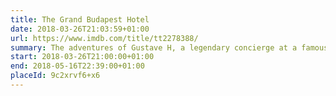 ```yaml
---
title: The Grand Budapest Hotel
date: 2018-03-26T21:03:59+01:00
url: https://www.imdb.com/title/tt2278388/
summary: The adventures of Gustave H, a legendary concierge at a famous hotel from the fictional Republic of Zubrowka between the first and second World Wars, and Zero Moustafa, the lobby boy who becomes his most trusted friend.
start: 2018-03-26T21:00:00+01:00
end: 2018-05-16T22:39:00+01:00
placeId: 9c2xrvf6+x6
---
```


